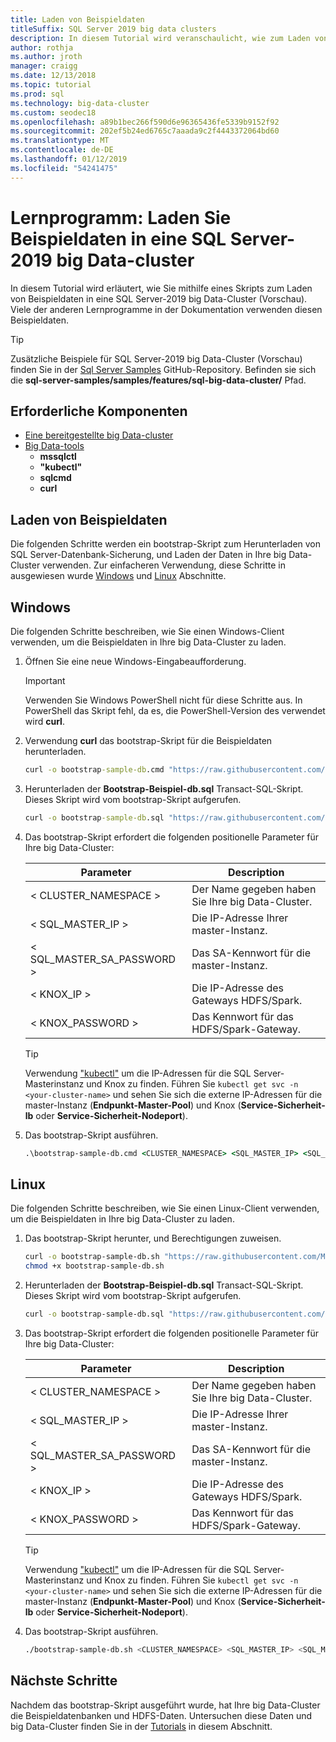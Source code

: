 ```yaml
---
title: Laden von Beispieldaten
titleSuffix: SQL Server 2019 big data clusters
description: In diesem Tutorial wird veranschaulicht, wie zum Laden von Beispieldaten in eine SQL Server-big Data-Cluster wird. Die Beispieldaten werden relationale Daten in der master-SQL Server-Instanz enthält. Darüber hinaus HDFS-Daten im Speicherpool. Diese Daten unterstützt andere Tutorials in diesem Abschnitt.
author: rothja
ms.author: jroth
manager: craigg
ms.date: 12/13/2018
ms.topic: tutorial
ms.prod: sql
ms.technology: big-data-cluster
ms.custom: seodec18
ms.openlocfilehash: a89b1bec266f590d6e96365436fe5339b9152f92
ms.sourcegitcommit: 202ef5b24ed6765c7aaada9c2f4443372064bd60
ms.translationtype: MT
ms.contentlocale: de-DE
ms.lasthandoff: 01/12/2019
ms.locfileid: "54241475"
---
```

# <a name="tutorial-load-sample-data-into-a-sql-server-2019-big-data-cluster"></a>Lernprogramm: Laden Sie Beispieldaten in eine SQL Server-2019 big Data-cluster

In diesem Tutorial wird erläutert, wie Sie mithilfe eines Skripts zum Laden von Beispieldaten in eine SQL Server-2019 big Data-Cluster (Vorschau). Viele der anderen Lernprogramme in der Dokumentation verwenden diesen Beispieldaten.

> [!TIP]
> Zusätzliche Beispiele für SQL Server-2019 big Data-Cluster (Vorschau) finden Sie in der [Sql Server Samples](https://github.com/Microsoft/sql-server-samples/tree/master/samples/features/sql-big-data-cluster) GitHub-Repository. Befinden sie sich die **sql-server-samples/samples/features/sql-big-data-cluster/** Pfad.

## <a name="prerequisites"></a>Erforderliche Komponenten

- [Eine bereitgestellte big Data-cluster](deployment-guidance.md)
- [Big Data-tools](deploy-big-data-tools.md)
   - **mssqlctl**
   - **"kubectl"**
   - **sqlcmd**
   - **curl**

## <a id="sampledata"></a> Laden von Beispieldaten

Die folgenden Schritte werden ein bootstrap-Skript zum Herunterladen von SQL Server-Datenbank-Sicherung, und Laden der Daten in Ihre big Data-Cluster verwenden. Zur einfacheren Verwendung, diese Schritte in ausgewiesen wurde [Windows](#windows) und [Linux](#linux) Abschnitte.

## <a id="windows"></a> Windows

Die folgenden Schritte beschreiben, wie Sie einen Windows-Client verwenden, um die Beispieldaten in Ihre big Data-Cluster zu laden.

1. Öffnen Sie eine neue Windows-Eingabeaufforderung.

   > [!IMPORTANT]
   > Verwenden Sie Windows PowerShell nicht für diese Schritte aus. In PowerShell das Skript fehl, da es, die PowerShell-Version des verwendet wird **curl**.

1. Verwendung **curl** das bootstrap-Skript für die Beispieldaten herunterladen.

   ```cmd
   curl -o bootstrap-sample-db.cmd "https://raw.githubusercontent.com/Microsoft/sql-server-samples/master/samples/features/sql-big-data-cluster/bootstrap-sample-db.cmd"
   ```

1. Herunterladen der **Bootstrap-Beispiel-db.sql** Transact-SQL-Skript. Dieses Skript wird vom bootstrap-Skript aufgerufen.

   ```cmd
   curl -o bootstrap-sample-db.sql "https://raw.githubusercontent.com/Microsoft/sql-server-samples/master/samples/features/sql-big-data-cluster/bootstrap-sample-db.sql"
   ```

1. Das bootstrap-Skript erfordert die folgenden positionelle Parameter für Ihre big Data-Cluster:

   | Parameter | Description |
   |---|---|
   | &LT; CLUSTER_NAMESPACE &GT; | Der Name gegeben haben Sie Ihre big Data-Cluster. |
   | &LT; SQL_MASTER_IP &GT; | Die IP-Adresse Ihrer master-Instanz. |
   | &LT; SQL_MASTER_SA_PASSWORD &GT; | Das SA-Kennwort für die master-Instanz. |
   | &LT; KNOX_IP &GT; | Die IP-Adresse des Gateways HDFS/Spark. |
   | &LT; KNOX_PASSWORD &GT; | Das Kennwort für das HDFS/Spark-Gateway. |

   > [!TIP]
   > Verwendung ["kubectl"](cluster-troubleshooting-commands.md) um die IP-Adressen für die SQL Server-Masterinstanz und Knox zu finden. Führen Sie `kubectl get svc -n <your-cluster-name>` und sehen Sie sich die externe IP-Adressen für die master-Instanz (**Endpunkt-Master-Pool**) und Knox (**Service-Sicherheit-lb** oder **Service-Sicherheit-Nodeport**).

1. Das bootstrap-Skript ausführen.

   ```cmd
   .\bootstrap-sample-db.cmd <CLUSTER_NAMESPACE> <SQL_MASTER_IP> <SQL_MASTER_SA_PASSWORD> <KNOX_IP> <KNOX_PASSWORD>
   ```

## <a id="linux"></a> Linux

Die folgenden Schritte beschreiben, wie Sie einen Linux-Client verwenden, um die Beispieldaten in Ihre big Data-Cluster zu laden.

1. Das bootstrap-Skript herunter, und Berechtigungen zuweisen.

   ```bash
   curl -o bootstrap-sample-db.sh "https://raw.githubusercontent.com/Microsoft/sql-server-samples/master/samples/features/sql-big-data-cluster/bootstrap-sample-db.sh"
   chmod +x bootstrap-sample-db.sh
   ```

1. Herunterladen der **Bootstrap-Beispiel-db.sql** Transact-SQL-Skript. Dieses Skript wird vom bootstrap-Skript aufgerufen.

   ```bash
   curl -o bootstrap-sample-db.sql "https://raw.githubusercontent.com/Microsoft/sql-server-samples/master/samples/features/sql-big-data-cluster/bootstrap-sample-db.sql"
   ```

1. Das bootstrap-Skript erfordert die folgenden positionelle Parameter für Ihre big Data-Cluster:

   | Parameter | Description |
   |---|---|
   | &LT; CLUSTER_NAMESPACE &GT; | Der Name gegeben haben Sie Ihre big Data-Cluster. |
   | &LT; SQL_MASTER_IP &GT; | Die IP-Adresse Ihrer master-Instanz. |
   | &LT; SQL_MASTER_SA_PASSWORD &GT; | Das SA-Kennwort für die master-Instanz. |
   | &LT; KNOX_IP &GT; | Die IP-Adresse des Gateways HDFS/Spark. |
   | &LT; KNOX_PASSWORD &GT; | Das Kennwort für das HDFS/Spark-Gateway. |

   > [!TIP]
   > Verwendung ["kubectl"](cluster-troubleshooting-commands.md) um die IP-Adressen für die SQL Server-Masterinstanz und Knox zu finden. Führen Sie `kubectl get svc -n <your-cluster-name>` und sehen Sie sich die externe IP-Adressen für die master-Instanz (**Endpunkt-Master-Pool**) und Knox (**Service-Sicherheit-lb** oder **Service-Sicherheit-Nodeport**).

1. Das bootstrap-Skript ausführen.

   ```bash
   ./bootstrap-sample-db.sh <CLUSTER_NAMESPACE> <SQL_MASTER_IP> <SQL_MASTER_SA_PASSWORD> <KNOX_IP> <KNOX_PASSWORD>
   ```

## <a name="next-steps"></a>Nächste Schritte

Nachdem das bootstrap-Skript ausgeführt wurde, hat Ihre big Data-Cluster die Beispieldatenbanken und HDFS-Daten. Untersuchen diese Daten und big Data-Cluster finden Sie in der [Tutorials](tutorial-query-hdfs-storage-pool.md) in diesem Abschnitt.